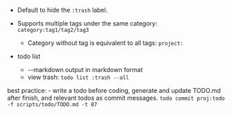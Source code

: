 - Default to hide the `:trash` label.
- Supports multiple tags under the same category: `category:tag1/tag2/tag3`
    - Category without tag is equivalent to all tags: `project:`


- todo list
    - --markdown output in markdown format
    - view trash: `todo list :trash --all`

best practice:
    - write a todo before coding, generate and update TODO.md after finish, and relevant todos as commit messages. `todo commit proj:todo -f scripts/todo/TODO.md -t 87`
